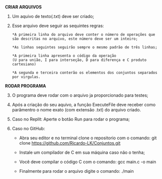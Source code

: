 **CRIAR ARQUIVOS**

1.  Um aquivo de texto(.txt) deve ser criado;

2.  Esse arquivo deve seguir as sequintes regras:

        *A primeira linha do arquivo deve conter o número de operações que são descritas no arquivo, este número deve ser um inteiro;
    
        *As linhas seguintes seguirão sempre o mesmo padrão de três linhas;

        *A primeira linha apresenta o código da operação
        (U para união, I para interseção, D para diferença e C produto cartesiano)

        *A segunda e terceira conterão os elementos dos conjuntos separados por virgulas.

**RODAR PROGRAMA**

3.  O programa deve rodar com o arquivo ja proporcionado para testes;

4.  Após a criação do seu aquivo, a função ExecuteFile deve receber como parâmentro o nome exato (com extensão .txt) do arquivo criado.

5.  Caso no Replit: Aperte o botão Run para rodar o programa;

5.  Caso no GitHub:

    - Abra seu editor e no terminal clone o repositorio com o comando:
      git clone https://github.com/Ricardo-LK/Conjuntos.git

    - Instale um compilador de C em sua máquina caso não o tenha;

    - Você deve compilar o código C com o comando:
      gcc main.c -o main

    - Finalmente para rodar o arquivo digite o comando:
      ./main
